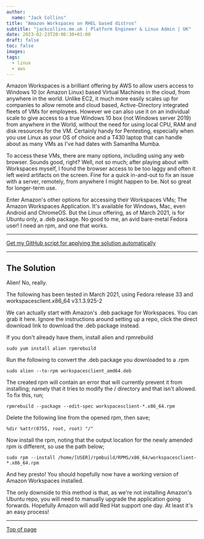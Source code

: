 ```yaml
---
author:
  name: "Jack Collins"
title: "Amazon Workspaces on RHEL based distros"
subtitle: "jackcollins.me.uk | Platform Engineer & Linux Admin | UK"
date: 2023-02-23T20:06:30+01:00
draft: false
toc: false
images:
tags:
  - linux
  - aws
---
```


Amazon Workspaces is a brilliant offering by AWS to allow users access to Windows 10 (or Amazon Linux) based Virtual Machines in the cloud, from anywhere in the world.
Unlike EC2, it much more easily scales up for companies to allow remote and cloud based, Active-Directory integrated fleets of VMs for employees. However we can also use it on an individual scale to give access to a true Windows 10 box (not Windows server 2019) from anywhere in the World, without the need for using local CPU, RAM and disk resources for the VM. Certainly handy for Pentesting, especially when you use Linux as your OS of choice and a T430 laptop that can handle about as many VMs as I've had dates with Samantha Mumba.

To access these VMs, there are many options, including using any web browser. Sounds good, right? Well, not so much; after playing about with Workspaces myself, I found the browser access to be too laggy and often it left weird artifacts on the screen. Fine for a quick in-and-out to fix an issue with a server, remotely, from anywhere I might happen to be. Not so great for longer-term use.

Enter Amazon's other options for accessing their Workspaces VMs; The Amazon Workspaces Application. It's available for Windows, Mac, even Android and ChromeOS. But the Linux offering, as of March 2021, is for Ubuntu only, a .deb package. No good to me, an avid bare-metal Fedora user! I need an rpm, and one that works.

---

[Get my GitHub script for applying the solution automatically](https://github.com/0phoi5/fedora_workspaces)

---

## The Solution

Alien! No, really.

The following has been tested in March 2021, using Fedora release 33 and workspacesclient.x86_64 v3.1.3.925-2

We can actually start with Amazon's .deb package for Workspaces. You can grab it here.
Ignore the instructions around setting up a repo, click the direct download link to download the .deb package instead.

If you don't already have them, install alien and rpmrebuild

```
sudo yum install alien rpmrebuild
```

Run the following to convert the .deb package you downloaded to a .rpm

```
sudo alien --to-rpm workspacesclient_amd64.deb
```

The created rpm will contain an error that will currently prevent it from installing; namely that it tries to modify the / directory and that isn't allowed. To fix this, run;

```
rpmrebuild --package --edit-spec workspacesclient-*.x86_64.rpm
```

Delete the following line from the opened rpm, then save;

```
%dir %attr(0755, root, root) "/"
```

Now install the rpm, noting that the output location for the newly amended rpm is different, so use the path below;

```
sudo rpm --install /home/[USER]/rpmbuild/RPMS/x86_64/workspacesclient-*.x86_64.rpm
```

And hey presto! You should hopefully now have a working version of Amazon Workspaces installed.

The only downside to this method is that, as we're not installing Amazon's Ubuntu repo, you will need to manually upgrade the application going forwards. Hopefully Amazon will add Red Hat support one day. At least it's an easy process!

---

[Top of page](#top)